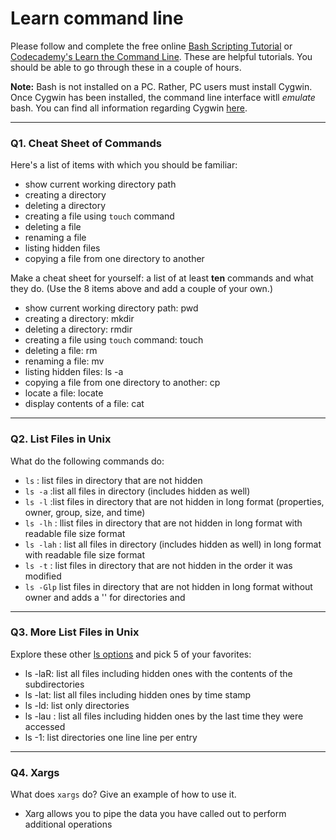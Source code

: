 # Learn command line

Please follow and complete the free online [Bash Scripting Tutorial](https://ryanstutorials.net/bash-scripting-tutorial/) or [Codecademy's Learn the Command Line](https://www.codecademy.com/learn/learn-the-command-line). These are helpful tutorials. You should be able to go through these in a couple of hours.

**Note:** Bash is not installed on a PC. Rather, PC users must install Cygwin. Once Cygwin has been installed, the command line interface witll _emulate_ bash. You can find all information regarding Cygwin [here](https://www.cygwin.com/).

---

### Q1.  Cheat Sheet of Commands  

Here's a list of items with which you should be familiar:  
* show current working directory path
* creating a directory
* deleting a directory
* creating a file using `touch` command
* deleting a file
* renaming a file
* listing hidden files
* copying a file from one directory to another

Make a cheat sheet for yourself: a list of at least **ten** commands and what they do.  (Use the 8 items above and add a couple of your own.)  

* show current working directory path: pwd
* creating a directory: mkdir
* deleting a directory: rmdir
* creating a file using `touch` command: touch 
* deleting a file: rm
* renaming a file: mv
* listing hidden files: ls -a
* copying a file from one directory to another: cp
* locate a file: locate 
* display contents of a file: cat

---

### Q2.  List Files in Unix   

What do the following commands do:  
* `ls`  : list files in directory that are not hidden
* `ls -a`  :list all files in directory (includes hidden as well)
* `ls -l`  :list files in directory that are not hidden in long format (properties, owner, group, size, and time)
* `ls -lh` : llist files in directory that are not hidden in long format with readable file size format 
* `ls -lah` : list all files in directory (includes hidden as well) in long format with readable file size format 
* `ls -t`  : list files in directory that are not hidden in the order it was modified
* `ls -Glp`  list files in directory that are not hidden in long format without owner and adds a '\' for directories and 

---

### Q3.  More List Files in Unix  

Explore these other [ls options](http://www.techonthenet.com/unix/basic/ls.php) and pick 5 of your favorites:

* ls -laR: list all files including hidden ones with the contents of the subdirectories
* ls -lat: list all files including hidden ones by time stamp
* ls -ld: list only directories
* ls -lau : list all files including hidden ones by the last time they were accessed
* ls -1: list directories one line line per entry

---

### Q4.  Xargs   

What does `xargs` do? Give an example of how to use it.

* Xarg allows you to pipe the data you have called out to perform additional operations
 

